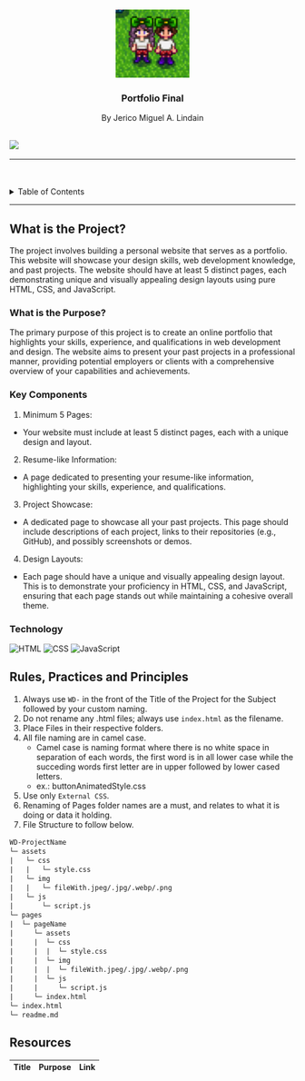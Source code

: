 <a name="readme-top">

<br/>

<br />
<div align="center">
  <a href="https://github.com/JMLindain/">
  <!-- TODO: If you want to add logo or banner you can add it here -->
    <img src="/assets/img/logo2.PNG" alt="logo" width="130" height="120">
  </a>
<!-- TODO: Change Title to the name of the title of your Project -->
  <h3 align="center">Portfolio Final</h3>
</div>
<!-- TODO: Make a short description -->
<div align="center">
  By Jerico Miguel A. Lindain
</div>

<br />

<!-- TODO: Change the zyx-0314 into your github username  -->
<!-- TODO: Change the WD-Template-Project into the same name of your folder -->
![](https://visit-counter.vercel.app/counter.png?page=zyx-0314/WD-HandsOn2)

---

<br />
<br />

<!-- TODO: If you want to add more layers for your readme -->
<details>
  <summary>Table of Contents</summary>
  <ol>
    <li>
      <a href="#overview">Overview</a>
      <ol>
        <li>
          <a href="#key-components">Key Components</a>
        </li>
        <li>
          <a href="#technology">Technology</a>
        </li>
      </ol>
    </li>
    <li>
      <a href="#rule,-practices-and-principles">Rules, Practices and Principles</a>
    </li>
    <li>
      <a href="#resources">Resources</a>
    </li>
  </ol>
</details>

---

## What is the Project?

<!-- TODO: To be changed -->
<!-- The following are just sample -->
The project involves building a personal website that serves as a portfolio. This website will showcase your design skills, web development knowledge, and past projects. The website should have at least 5 distinct pages, each demonstrating unique and visually appealing design layouts using pure HTML, CSS, and JavaScript.



### What is the Purpose?
The primary purpose of this project is to create an online portfolio that highlights your skills, experience, and qualifications in web development and design. The website aims to present your past projects in a professional manner, providing potential employers or clients with a comprehensive overview of your capabilities and achievements.

### Key Components
<!-- TODO: List of Key Components -->
<!-- The following are just sample -->
1. Minimum 5 Pages:

- Your website must include at least 5 distinct pages, each with a unique design and layout.
2.  Resume-like Information:

-  A page dedicated to presenting your resume-like information, highlighting your skills, experience, and qualifications.

3. Project Showcase:

- A dedicated page to showcase all your past projects. This page should include descriptions of each project, links to their repositories (e.g., GitHub), and possibly screenshots or demos.

4. Design Layouts:

- Each page should have a unique and visually appealing design layout. This is to demonstrate your proficiency in HTML, CSS, and JavaScript, ensuring that each page stands out while maintaining a cohesive overall theme.


### Technology
<!-- TODO: List of Technology Used -->
![HTML](https://img.shields.io/badge/HTML-E34F26?style=for-the-badge&logo=html5&logoColor=white)
![CSS](https://img.shields.io/badge/CSS-1572B6?style=for-the-badge&logo=css3&logoColor=white)
![JavaScript](https://img.shields.io/badge/JavaScript-F7DF1E?style=for-the-badge&logo=javascript&logoColor=white)


## Rules, Practices and Principles
1. Always use `WD-` in the front of the Title of the Project for the Subject followed by your custom naming.
2. Do not rename any .html files; always use `index.html` as the filename.
3. Place Files in their respective folders.
4. All file naming are in camel case.
   - Camel case is naming format where there is no white space in separation of each words, the first word is in all lower case while the succeding words first letter are in upper followed by lower cased letters.
   - ex.: buttonAnimatedStyle.css
5. Use only `External CSS`.
6. Renaming of Pages folder names are a must, and relates to what it is doing or data it holding.
7. File Structure to follow below.

```
WD-ProjectName
└─ assets
|   └─ css
|   |   └─ style.css
|   └─ img
|   |   └─ fileWith.jpeg/.jpg/.webp/.png
|   └─ js
|       └─ script.js
└─ pages
|  └─ pageName
|     └─ assets
|     |  └─ css
|     |  |  └─ style.css
|     |  └─ img
|     |  |  └─ fileWith.jpeg/.jpg/.webp/.png
|     |  └─ js
|     |     └─ script.js
|     └─ index.html
└─ index.html
└─ readme.md
```

## Resources

<!-- TODO: Add References -->
| Title | Purpose | Link |
|-|-|-|

